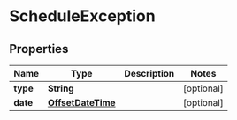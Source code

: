 
# ScheduleException

## Properties
Name | Type | Description | Notes
------------ | ------------- | ------------- | -------------
**type** | **String** |  |  [optional]
**date** | [**OffsetDateTime**](OffsetDateTime.md) |  |  [optional]



